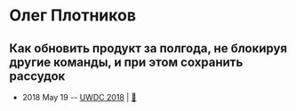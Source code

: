 # Олег Плотников

## Как обновить продукт за полгода, не блокируя другие команды, и при этом сохранить рассудок
- 2018 May 19 -- [UWDC 2018](https://www.youtube.com/watch?v=G4uxdypQ_xs)  | [:notebook:](https://2018.uwdc.ru/storage/lectures/presentaions/QirRGUywixSHH3OizKgMOOU9Co7ZakRIzdnjCRpL.pdf)  
